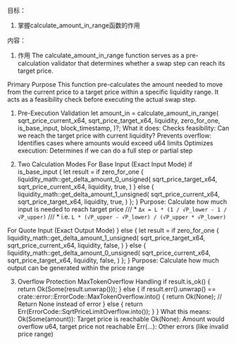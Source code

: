 目标：
1. 掌握calculate_amount_in_range函数的作用



内容：
1. 作用
The calculate_amount_in_range function serves as a pre-calculation validator that determines whether a swap step can reach its target price. 

Primary Purpose
    This function pre-calculates the amount needed to move from the current price to a target price within a specific liquidity range. It acts as a feasibility check before executing the actual swap step.


1) Pre-Execution Validation
let amount_in = calculate_amount_in_range(
    sqrt_price_current_x64,
    sqrt_price_target_x64,
    liquidity,
    zero_for_one,
    is_base_input,
    block_timestamp,
)?;
What it does:
    Checks feasibility: Can we reach the target price with current liquidity?
    Prevents overflow: Identifies cases where amounts would exceed u64 limits
    Optimizes execution: Determines if we can do a full step or partial step

2) Two Calculation Modes
For Base Input (Exact Input Mode)
if is_base_input {
    let result = if zero_for_one {
        liquidity_math::get_delta_amount_0_unsigned(
            sqrt_price_target_x64,
            sqrt_price_current_x64,
            liquidity,
            true,
        )
    } else {
        liquidity_math::get_delta_amount_1_unsigned(
            sqrt_price_current_x64,
            sqrt_price_target_x64,
            liquidity,
            true,
        )
    };
}
Purpose: Calculate how much input is needed to reach target price
/// * `Δx = L * (1 / √P_lower - 1 / √P_upper)`
/// * i.e. `L * (√P_upper - √P_lower) / (√P_upper * √P_lower)`


For Quote Input (Exact Output Mode)
} else {
    let result = if zero_for_one {
        liquidity_math::get_delta_amount_1_unsigned(
            sqrt_price_target_x64,
            sqrt_price_current_x64,
            liquidity,
            false,
        )
    } else {
        liquidity_math::get_delta_amount_0_unsigned(
            sqrt_price_current_x64,
            sqrt_price_target_x64,
            liquidity,
            false,
        )
    };
}
Purpose: Calculate how much output can be generated within the price range


3) Overflow Protection
MaxTokenOverflow Handling
if result.is_ok() {
    return Ok(Some(result.unwrap()));
} else {
    if result.err().unwrap() == crate::error::ErrorCode::MaxTokenOverflow.into() {
        return Ok(None);  // Return None instead of error
    } else {
        return Err(ErrorCode::SqrtPriceLimitOverflow.into());
    }
}
What this means:
    Ok(Some(amount)): Target price is reachable
    Ok(None): Amount would overflow u64, target price not reachable
    Err(...): Other errors (like invalid price range)


